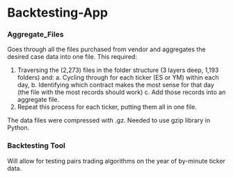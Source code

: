# Backtesting-App


### Aggregate_Files
Goes through all the files purchased from vendor and aggregates the desired case data into one file. 
This required:
1. Traversing the (2,273) files in the folder structure (3 layers deep, 1,193 folders) and:
    a. Cycling through for each ticker (ES or YM) within each day,
    b. Identifying which contract makes the most sense for that day (the file with the most records should work)
    c. Add those records into an aggregate file.
2. Repeat this process for each ticker, putting them all in one file. 

The data files were compressed with .gz.  Needed to use gzip library in Python.

### Backtesting Tool
Will allow for testing pairs trading algorithms on the year of by-minute ticker data.

